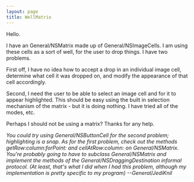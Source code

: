 ```yaml
---
layout: page
title: WellMatrix
---
```


Hello.

I have an General/NSMatrix made up of General/NSImageCells.  I am using these cells as a sort of well, for the user to drop things.  I have two problems.

First off, I have no idea how to accept a drop in an individual image cell, determine what cell it was dropped on, and modify the appearance of that cell accordingly.

Second, I need the user to be able to select an image cell and for it to appear highlighted.  This should be easy using the built in selection mechanism of the matrix - but it is doing nothing.  I have tried all of the modes, etc.

Perhaps I should not be using a matrix?  Thanks for any help.

*You could try using General/NSButtonCell for the second problem; highlighting is a snap. As for the first problem, check out the methods     getRow:column:forPoint: and     cellAtRow:column: on General/NSMatrix. You're probably going to have to subclass General/NSMatrix and implement the methods of the General/NSDraggingDestination informal protocol. (At least, that's what I did when I had this problem, although my implementation is pretty specific to my program) --General/JediKnil*
